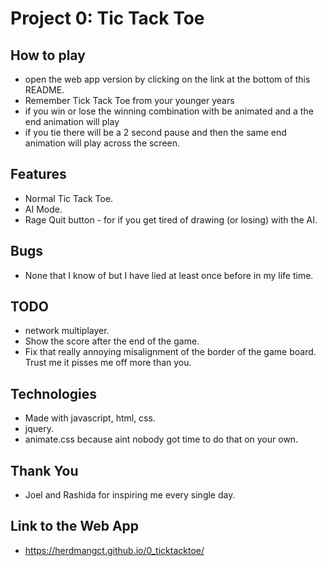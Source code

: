 # Project 0: Tic Tack Toe

## How to play
- open the web app version by clicking on the link at the bottom of this README.
- Remember Tick Tack Toe from your younger years
- if you win or lose the winning combination with be animated and a the end animation will play
- if you tie there will be a 2 second pause and then the same end animation will play across the screen.  

## Features
- Normal Tic Tack Toe.
- AI Mode.
- Rage Quit button - for if you get tired of drawing (or losing) with the AI.

## Bugs
- None that I know of but I have lied at least once before in my life time.

## TODO
- network multiplayer.
- Show the score after the end of the game.
- Fix that really annoying misalignment of the border of the game board. Trust me it pisses me off more than you.

## Technologies
- Made with javascript, html, css.
- jquery.
- animate.css because aint nobody got time to do that on your own.

## Thank You
- Joel and Rashida for inspiring me every single day.

## Link to the Web App
- https://herdmangct.github.io/0_ticktacktoe/
